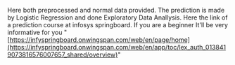 Here both preprocessed and normal data provided.
The prediction is made by Logistic Regression and done Exploratory Data Anallysis.
Here the link of a prediction course at infosys springboard. If you are a beginner It'll be very informative for you "[https://infyspringboard.onwingspan.com/web/en/page/home](https://infyspringboard.onwingspan.com/web/en/app/toc/lex_auth_0138419073816576007657_shared/overview)"
